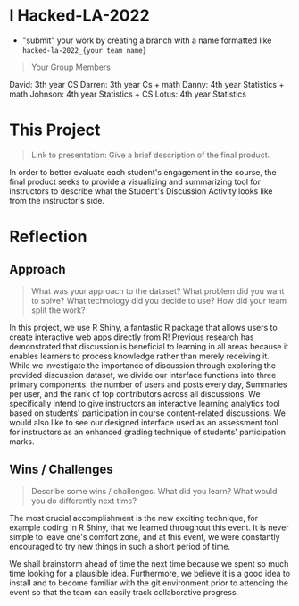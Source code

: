# I Hacked-LA-2022
- "submit" your work by creating a branch with a name formatted like `hacked-la-2022_{your team name}`
  
> Your Group Members

David: 3th year CS
Darren: 3th year Cs + math
Danny:  4th year Statistics + math
Johnson: 4th year Statistics + CS
Lotus: 4th year Statistics

# This Project
> Link to presentation: 
> Give a brief description of the final product. 

In order to better evaluate each student's engagement in the course, the final product seeks to provide a visualizing and summarizing tool for instructors to describe what the Student's Discussion Activity looks like from the instructor's side.

# Reflection
## Approach
> What was your approach to the dataset? What problem did you want to solve? What technology did you decide to use? How did your team split the work?

In this project, we use R Shiny, a fantastic R package that allows users to create interactive web apps directly from R! Previous research has demonstrated that discussion is beneficial to learning in all areas because it enables learners to process knowledge rather than merely receiving it. While we investigate the importance of discussion through exploring the provided discussion dataset, we divide our interface functions into three primary components: the number of users and posts every day, Summaries per user, and the rank of top contributors across all discussions. We specifically intend to give instructors an interactive learning analytics tool based on students' participation in course content-related discussions. We would also like to see our designed interface used as an assessment tool for instructors as an enhanced grading technique of students' participation marks.

## Wins / Challenges
> Describe some wins / challenges. What did you learn? What would you do differently next time?

The most crucial accomplishment is the new exciting technique, for example coding in R Shiny,  that we learned throughout this event. It is never simple to leave one's comfort zone, and at this event, we were constantly encouraged to try new things in such a short period of time. 

We shall brainstorm ahead of time the next time because we spent so much time looking for a plausible idea. Furthermore, we believe it is a good idea to install and to become familiar with the git environment prior to attending the event so that the team can easily track collaborative progress.

